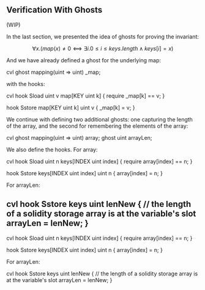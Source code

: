 ## Verification With Ghosts

(WIP)

In the last section, we presented the idea of ghosts for proving the invariant:

$$∀x.(map(x)≠0⟺∃i.0≤i≤keys.length∧keys[i]=x)$$

And we have already defined a ghost for the underlying map:

cvl ghost mapping(uint => uint) _map;

with the hooks:

cvl hook Sload uint v map[KEY uint k] { require _map[k] == v; }

hook Sstore map[KEY uint k] uint v { _map[k] = v; }

We continue with defining two additional ghosts: one capturing the length of the array, and the second for remembering the elements of the array:

cvl ghost mapping(uint => uint) array; ghost uint arrayLen;

We also define the hooks. For array:

cvl hook Sload uint n keys[INDEX uint index] { require array[index] == n; }

hook Sstore keys[INDEX uint index] uint n { array[index] = n; }

For arrayLen:

cvl hook Sstore keys uint lenNew { // the length of a solidity storage array is at the variable's slot
arrayLen = lenNew; }
---
cvl hook Sload uint n keys[INDEX uint index] { require array[index] == n; }

hook Sstore keys[INDEX uint index] uint n { array[index] = n; }

For arrayLen:

cvl hook Sstore keys uint lenNew { // the length of a solidity storage array is at the variable's slot
arrayLen = lenNew; }